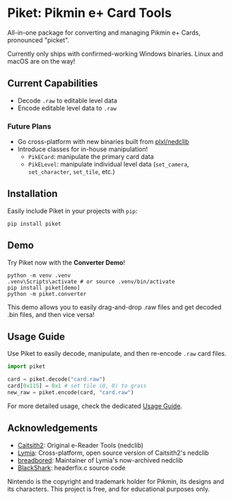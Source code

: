 # Piket: Pikmin e+ Card Tools
All-in-one package for converting and managing Pikmin e+ Cards, pronounced "picket".

Currently only ships with confirmed-working Windows binaries. Linux and macOS are on the way!

## Current Capabilities
- Decode `.raw` to editable level data
- Encode editable level data to `.raw`

### Future Plans
- Go cross-platform with new binaries built from [plxl/nedclib](https://github.com/plxl/nedclib)
- Introduce classes for in-house manipulation!
  - `PikECard`: manipulate the primary card data
  - `PikELevel`: manipulate individual level data (`set_camera`, `set_character`, `set_tile`, etc.)

## Installation
Easily include Piket in your projects with `pip`:
```
pip install piket
```

## Demo
Try Piket now with the **Converter Demo**!
```
python -m venv .venv
.venv\Scripts\activate # or source .venv/bin/activate
pip install piket[demo]
python -m piket.converter
```
This demo allows you to easily drag-and-drop .raw files and get decoded .bin files, and then vice versa!

## Usage Guide
Use Piket to easily decode, manipulate, and then re-encode `.raw` card files.
```py
import piket

card = piket.decode("card.raw")
card[0x115] = 0x1 # set tile (0, 0) to grass
new_raw = piket.encode(card, "card.raw")
```
For more detailed usage, check the dedicated [Usage Guide](https://github.com/plxl/piket/blob/main/docs/usage_guide.md).

## Acknowledgements
- [Caitsith2](https://caitsith2.com/ereader/devtools.htm): Original e-Reader Tools (nedclib)
- [Lymia](https://github.com/Lymia/nedclib): Cross-platform, open source version of Caitsith2's nedclib
- [breadbored](https://github.com/breadbored/nedclib): Maintainer of Lymia's now-archived nedclib
- [BlackShark](https://github.com/Bl4ckSh4rk): headerfix.c source code

Nintendo is the copyright and trademark holder for Pikmin, its designs and its characters. This project is free, and for educational purposes only.
